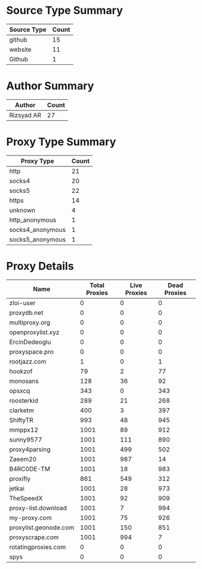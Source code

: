 # Source Type Summary

| Source Type | Count |
|-------------|-------|
| github | 15 |
| website | 11 |
| Github | 1 |


# Author Summary

| Author | Count |
|--------|-------|
| Rizsyad AR | 27 |


# Proxy Type Summary

| Proxy Type | Count |
|------------|-------|
| http | 21 |
| socks4 | 20 |
| socks5 | 22 |
| https | 14 |
| unknown | 4 |
| http_anonymous | 1 |
| socks4_anonymous | 1 |
| socks5_anonymous | 1 |


# Proxy Details

| Name | Total Proxies | Live Proxies | Dead Proxies |
|------|---------------|--------------|---------------|
| zloi-user | 0 | 0 | 0 |
| proxydb.net | 0 | 0 | 0 |
| multiproxy.org | 0 | 0 | 0 |
| openproxylist.xyz | 0 | 0 | 0 |
| ErcinDedeoglu | 0 | 0 | 0 |
| proxyspace.pro | 0 | 0 | 0 |
| rootjazz.com | 1 | 0 | 1 |
| hookzof | 79 | 2 | 77 |
| monosans | 128 | 36 | 92 |
| opsxcq | 343 | 0 | 343 |
| roosterkid | 289 | 21 | 268 |
| clarketm | 400 | 3 | 397 |
| ShiftyTR | 993 | 48 | 945 |
| mmppx12 | 1001 | 89 | 912 |
| sunny9577 | 1001 | 111 | 890 |
| proxy4parsing | 1001 | 499 | 502 |
| Zaeem20 | 1001 | 987 | 14 |
| B4RC0DE-TM | 1001 | 18 | 983 |
| proxifly | 861 | 549 | 312 |
| jetkai | 1001 | 28 | 973 |
| TheSpeedX | 1001 | 92 | 909 |
| proxy-list.download | 1001 | 7 | 994 |
| my-proxy.com | 1001 | 75 | 926 |
| proxylist.geonode.com | 1001 | 150 | 851 |
| proxyscrape.com | 1001 | 994 | 7 |
| rotatingproxies.com | 0 | 0 | 0 |
| spys | 0 | 0 | 0 |
